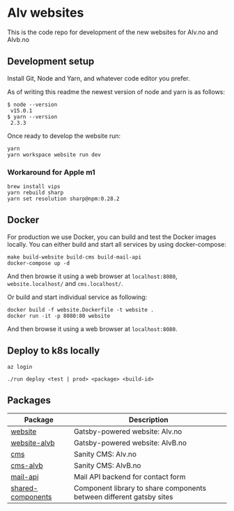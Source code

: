 # Alv websites

This is the code repo for development of the new websites for Alv.no and Alvb.no

## Development setup

Install Git, Node and Yarn, and whatever code editor you prefer.

As of writing this readme the newest version of node and yarn is as follows:

```
$ node --version
 v15.0.1
$ yarn --version
 2.3.3
```

Once ready to develop the website run:

```
yarn
yarn workspace website run dev
```

### Workaround for Apple m1

``` shell
brew install vips
yarn rebuild sharp
yarn set resolution sharp@npm:0.28.2
```

## Docker

For production we use Docker, you can build and test the Docker images locally.
You can either build and start all services by using docker-compose:


```
make build-website build-cms build-mail-api
docker-compose up -d
```

And then browse it using a web browser at `localhost:8080`, `website.localhost/` and `cms.localhost/`.

Or build and start individual service as following:


```
docker build -f website.Dockerfile -t website .
docker run -it -p 8080:80 website
```

And then browse it using a web browser at `localhost:8080`.

## Deploy to k8s locally

```
az login

./run deploy <test | prod> <package> <build-id>
```

## Packages

Package                       | Description
-------                       | -----------
[website](./packages/website) | Gatsby-powered website: Alv.no
[website-alvb](./packages/website-alvb) | Gatsby-powered website: AlvB.no
[cms](./packages/cms)         | Sanity CMS: Alv.no
[cms-alvb](./packages/cms-alvb)    | Sanity CMS: AlvB.no
[mail-api](./packages/mail-api) | Mail API backend for contact form
[shared-components](./packages/shared-components) | Component library to share components between different gatsby sites
